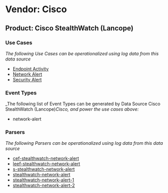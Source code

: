 Vendor: Cisco
=============
Product: Cisco StealthWatch (Lancope)
-------------------------------------

### Use Cases

_The following Use Cases can be operationalized using log data from this data source_

* [Endpoint Activity](../UseCases/usecase_endpoint_activity.md)
* [Network Alert](../UseCases/usecase_network_alert.md)
* [Security Alert](../UseCases/usecase_security_alert.md)


### Event Types

_The following list of Event Types can be generated by Data Source Cisco StealthWatch (Lancope)_Cisco, and power the use cases above:_

- network-alert


### Parsers

_The following Parsers can be operationalized using log data from this data source_

* [cef-stealthwatch-network-alert](../Parsers/parserContent_cef-stealthwatch-network-alert.md)
* [leef-stealthwatch-network-alert](../Parsers/parserContent_leef-stealthwatch-network-alert.md)
* [s-stealthwatch-network-alert](../Parsers/parserContent_s-stealthwatch-network-alert.md)
* [stealthwatch-network-alert](../Parsers/parserContent_stealthwatch-network-alert.md)
* [stealthwatch-network-alert-1](../Parsers/parserContent_stealthwatch-network-alert-1.md)
* [stealthwatch-network-alert-2](../Parsers/parserContent_stealthwatch-network-alert-2.md)
